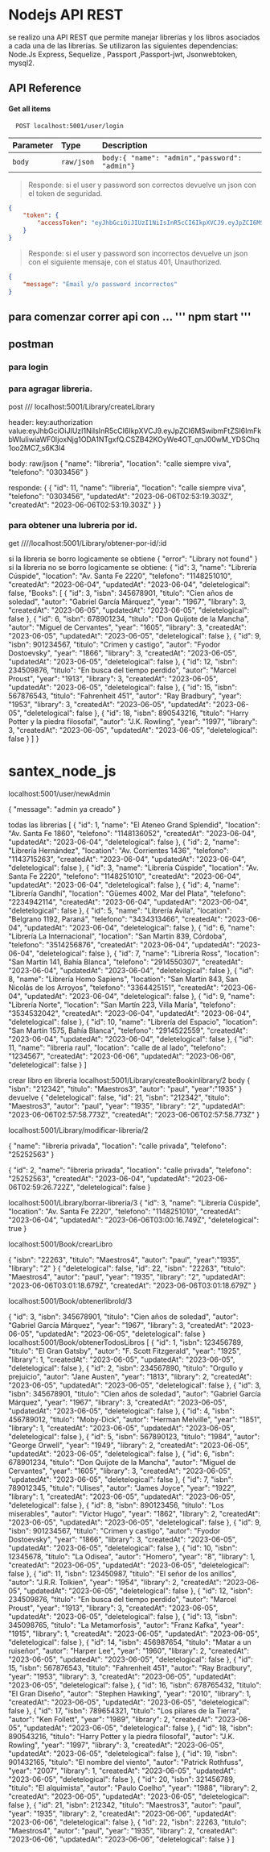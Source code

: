 # Nodejs API REST

se realizo una API REST que permite manejar librerías y los libros asociados a cada una de las librerías. 
Se utilizaron las siguientes dependencias: Node.Js Express, Sequelize , Passport ,Passport-jwt, Jsonwebtoken, mysql2.


## API Reference

#### Get all items

```http
  POST localhost:5001/user/login
```

| Parameter | Type     | Description                |
| :-------- | :------- | :------------------------- |
| `body` | `raw/json` | `body:{ "name": "admin","password": "admin"}`|

> Responde: si el user y password son correctos devuelve un json con el token de seguridad.

```json
{
    "token": {
        "accessToken": "eyJhbGciOiJIUzI1NiIsInR5cCI6IkpXVCJ9.eyJpZCI6MSwibmFtZSI6ImFkbWluIiwiaWF0IjoxNjg2MDE5MTEyfQ.BXs_ZW_2FshylFhZ2GhXqRnAr8v4wNvR-E9z_FE9Nxk"
    }
}
``` 
> Responde: si el user y password son incorrectos devuelve un json con el siguiente mensaje, con el status 401, Unauthorized.

```json
{
    "message": "Email y/o password incorrectos"
}
``` 


## para comenzar correr api con ... ''' npm start '''
## postman
### para login


### para agragar libreria.

post /// localhost:5001/Library/createLibrary

header: 
key:authorization 
value:eyJhbGciOiJIUzI1NiIsInR5cCI6IkpXVCJ9.eyJpZCI6MSwibmFtZSI6ImFkbWluIiwiaWF0IjoxNjg1ODA1NTgxfQ.CSZB42KOyWe4OT_qnJ00wM_YDSChq1oo2MC7_s6K3l4

body: raw/json
{
        "name": "libreria",
        "location": "calle siempre viva",
        "telefono": "0303456"
}

responde:
{
    {
    "id": 11,
    "name": "libreria",
    "location": "calle siempre viva",
    "telefono": "0303456",
    "updatedAt": "2023-06-06T02:53:19.303Z",
    "createdAt": "2023-06-06T02:53:19.303Z"
}
}

### para obtener una lubreria por id.
get ////localhost:5001/Library/obtener-por-id/:id

si la libreria se borro logicamente se obtiene 
{
    "error": "Library not found"
} 
si la libreria no se borro logicamente se obtiene:
{
    "id": 3,
    "name": "Librería Cúspide",
    "location": "Av. Santa Fe 2220",
    "telefono": "1148251010",
    "createdAt": "2023-06-04",
    "updatedAt": "2023-06-04",
    "deletelogical": false,
    "Books": [
        {
            "id": 3,
            "isbn": 345678901,
            "titulo": "Cien años de soledad",
            "autor": "Gabriel García Márquez",
            "year": "1967",
            "library": 3,
            "createdAt": "2023-06-05",
            "updatedAt": "2023-06-05",
            "deletelogical": false
        },
        {
            "id": 6,
            "isbn": 678901234,
            "titulo": "Don Quijote de la Mancha",
            "autor": "Miguel de Cervantes",
            "year": "1605",
            "library": 3,
            "createdAt": "2023-06-05",
            "updatedAt": "2023-06-05",
            "deletelogical": false
        },
        {
            "id": 9,
            "isbn": 901234567,
            "titulo": "Crimen y castigo",
            "autor": "Fyodor Dostoevsky",
            "year": "1866",
            "library": 3,
            "createdAt": "2023-06-05",
            "updatedAt": "2023-06-05",
            "deletelogical": false
        },
        {
            "id": 12,
            "isbn": 234509876,
            "titulo": "En busca del tiempo perdido",
            "autor": "Marcel Proust",
            "year": "1913",
            "library": 3,
            "createdAt": "2023-06-05",
            "updatedAt": "2023-06-05",
            "deletelogical": false
        },
        {
            "id": 15,
            "isbn": 567876543,
            "titulo": "Fahrenheit 451",
            "autor": "Ray Bradbury",
            "year": "1953",
            "library": 3,
            "createdAt": "2023-06-05",
            "updatedAt": "2023-06-05",
            "deletelogical": false
        },
        {
            "id": 18,
            "isbn": 890543216,
            "titulo": "Harry Potter y la piedra filosofal",
            "autor": "J.K. Rowling",
            "year": "1997",
            "library": 3,
            "createdAt": "2023-06-05",
            "updatedAt": "2023-06-05",
            "deletelogical": false
        }
    ]
}

# santex_node_js



localhost:5001/user/newAdmin

{
    "message": "admin ya creado"
}


todas las librerias
[
    {
        "id": 1,
        "name": "El Ateneo Grand Splendid",
        "location": "Av. Santa Fe 1860",
        "telefono": "1148136052",
        "createdAt": "2023-06-04",
        "updatedAt": "2023-06-04",
        "deletelogical": false
    },
    {
        "id": 2,
        "name": "Librería Hernández",
        "location": "Av. Corrientes 1436",
        "telefono": "1143715263",
        "createdAt": "2023-06-04",
        "updatedAt": "2023-06-04",
        "deletelogical": false
    },
    {
        "id": 3,
        "name": "Librería Cúspide",
        "location": "Av. Santa Fe 2220",
        "telefono": "1148251010",
        "createdAt": "2023-06-04",
        "updatedAt": "2023-06-04",
        "deletelogical": false
    },
    {
        "id": 4,
        "name": "Librería Gandhi",
        "location": "Güemes 4002, Mar del Plata",
        "telefono": "2234942114",
        "createdAt": "2023-06-04",
        "updatedAt": "2023-06-04",
        "deletelogical": false
    },
    {
        "id": 5,
        "name": "Librería Ávila",
        "location": "Belgrano 1192, Paraná",
        "telefono": "3434313466",
        "createdAt": "2023-06-04",
        "updatedAt": "2023-06-04",
        "deletelogical": false
    },
    {
        "id": 6,
        "name": "Librería La Internacional",
        "location": "San Martín 839, Córdoba",
        "telefono": "3514256876",
        "createdAt": "2023-06-04",
        "updatedAt": "2023-06-04",
        "deletelogical": false
    },
    {
        "id": 7,
        "name": "Librería Ross",
        "location": "San Martín 141, Bahía Blanca",
        "telefono": "2914550307",
        "createdAt": "2023-06-04",
        "updatedAt": "2023-06-04",
        "deletelogical": false
    },
    {
        "id": 8,
        "name": "Librería Homo Sapiens",
        "location": "San Martín 843, San Nicolás de los Arroyos",
        "telefono": "3364425151",
        "createdAt": "2023-06-04",
        "updatedAt": "2023-06-04",
        "deletelogical": false
    },
    {
        "id": 9,
        "name": "Librería Norte",
        "location": "San Martín 223, Villa María",
        "telefono": "3534532042",
        "createdAt": "2023-06-04",
        "updatedAt": "2023-06-04",
        "deletelogical": false
    },
    {
        "id": 10,
        "name": "Librería del Espacio",
        "location": "San Martín 1575, Bahía Blanca",
        "telefono": "2914522559",
        "createdAt": "2023-06-04",
        "updatedAt": "2023-06-04",
        "deletelogical": false
    },
    {
        "id": 11,
        "name": "libreria raul",
        "location": "calle de al lado",
        "telefono": "1234567",
        "createdAt": "2023-06-06",
        "updatedAt": "2023-06-06",
        "deletelogical": false
    }
]


crear libro en libreria
localhost:5001/Library/createBookinlibrary/2
body
{
"isbn": "212342",
"titulo": "Maestros3",
"autor": "paul",
"year":"1935"
}
devuelve
{
    "deletelogical": false,
    "id": 21,
    "isbn": "212342",
    "titulo": "Maestros3",
    "autor": "paul",
    "year": "1935",
    "library": "2",
    "updatedAt": "2023-06-06T02:57:58.773Z",
    "createdAt": "2023-06-06T02:57:58.773Z"
}

localhost:5001/Library/modificar-libreria/2

{
        "name": "libreria privada",
        "location": "calle privada",
        "telefono": "25252563"
}

{
    "id": 2,
    "name": "libreria privada",
    "location": "calle privada",
    "telefono": "25252563",
    "createdAt": "2023-06-04",
    "updatedAt": "2023-06-06T02:59:26.722Z",
    "deletelogical": false
}



localhost:5001/Library/borrar-libreria/3
{
    "id": 3,
    "name": "Librería Cúspide",
    "location": "Av. Santa Fe 2220",
    "telefono": "1148251010",
    "createdAt": "2023-06-04",
    "updatedAt": "2023-06-06T03:00:16.749Z",
    "deletelogical": true
}


localhost:5001/Book/crearLibro


{
"isbn": "22263",
"titulo": "Maestros4",
"autor": "paul",
"year":"1935",
"library": "2"
}
{
    "deletelogical": false,
    "id": 22,
    "isbn": "22263",
    "titulo": "Maestros4",
    "autor": "paul",
    "year": "1935",
    "library": "2",
    "updatedAt": "2023-06-06T03:01:18.679Z",
    "createdAt": "2023-06-06T03:01:18.679Z"
}

localhost:5001/Book/obtenerlibroId/3

{
    "id": 3,
    "isbn": 345678901,
    "titulo": "Cien años de soledad",
    "autor": "Gabriel García Márquez",
    "year": "1967",
    "library": 3,
    "createdAt": "2023-06-05",
    "updatedAt": "2023-06-05",
    "deletelogical": false
}
localhost:5001/Book/obtenerTodosLibros
[
    {
        "id": 1,
        "isbn": 123456789,
        "titulo": "El Gran Gatsby",
        "autor": "F. Scott Fitzgerald",
        "year": "1925",
        "library": 1,
        "createdAt": "2023-06-05",
        "updatedAt": "2023-06-05",
        "deletelogical": false
    },
    {
        "id": 2,
        "isbn": 234567890,
        "titulo": "Orgullo y prejuicio",
        "autor": "Jane Austen",
        "year": "1813",
        "library": 2,
        "createdAt": "2023-06-05",
        "updatedAt": "2023-06-05",
        "deletelogical": false
    },
    {
        "id": 3,
        "isbn": 345678901,
        "titulo": "Cien años de soledad",
        "autor": "Gabriel García Márquez",
        "year": "1967",
        "library": 3,
        "createdAt": "2023-06-05",
        "updatedAt": "2023-06-05",
        "deletelogical": false
    },
    {
        "id": 4,
        "isbn": 456789012,
        "titulo": "Moby-Dick",
        "autor": "Herman Melville",
        "year": "1851",
        "library": 1,
        "createdAt": "2023-06-05",
        "updatedAt": "2023-06-05",
        "deletelogical": false
    },
    {
        "id": 5,
        "isbn": 567890123,
        "titulo": "1984",
        "autor": "George Orwell",
        "year": "1949",
        "library": 2,
        "createdAt": "2023-06-05",
        "updatedAt": "2023-06-05",
        "deletelogical": false
    },
    {
        "id": 6,
        "isbn": 678901234,
        "titulo": "Don Quijote de la Mancha",
        "autor": "Miguel de Cervantes",
        "year": "1605",
        "library": 3,
        "createdAt": "2023-06-05",
        "updatedAt": "2023-06-05",
        "deletelogical": false
    },
    {
        "id": 7,
        "isbn": 789012345,
        "titulo": "Ulises",
        "autor": "James Joyce",
        "year": "1922",
        "library": 1,
        "createdAt": "2023-06-05",
        "updatedAt": "2023-06-05",
        "deletelogical": false
    },
    {
        "id": 8,
        "isbn": 890123456,
        "titulo": "Los miserables",
        "autor": "Victor Hugo",
        "year": "1862",
        "library": 2,
        "createdAt": "2023-06-05",
        "updatedAt": "2023-06-05",
        "deletelogical": false
    },
    {
        "id": 9,
        "isbn": 901234567,
        "titulo": "Crimen y castigo",
        "autor": "Fyodor Dostoevsky",
        "year": "1866",
        "library": 3,
        "createdAt": "2023-06-05",
        "updatedAt": "2023-06-05",
        "deletelogical": false
    },
    {
        "id": 10,
        "isbn": 12345678,
        "titulo": "La Odisea",
        "autor": "Homero",
        "year": "8",
        "library": 1,
        "createdAt": "2023-06-05",
        "updatedAt": "2023-06-05",
        "deletelogical": false
    },
    {
        "id": 11,
        "isbn": 123450987,
        "titulo": "El señor de los anillos",
        "autor": "J.R.R. Tolkien",
        "year": "1954",
        "library": 2,
        "createdAt": "2023-06-05",
        "updatedAt": "2023-06-05",
        "deletelogical": false
    },
    {
        "id": 12,
        "isbn": 234509876,
        "titulo": "En busca del tiempo perdido",
        "autor": "Marcel Proust",
        "year": "1913",
        "library": 3,
        "createdAt": "2023-06-05",
        "updatedAt": "2023-06-05",
        "deletelogical": false
    },
    {
        "id": 13,
        "isbn": 345098765,
        "titulo": "La Metamorfosis",
        "autor": "Franz Kafka",
        "year": "1915",
        "library": 1,
        "createdAt": "2023-06-05",
        "updatedAt": "2023-06-05",
        "deletelogical": false
    },
    {
        "id": 14,
        "isbn": 456987654,
        "titulo": "Matar a un ruiseñor",
        "autor": "Harper Lee",
        "year": "1960",
        "library": 2,
        "createdAt": "2023-06-05",
        "updatedAt": "2023-06-05",
        "deletelogical": false
    },
    {
        "id": 15,
        "isbn": 567876543,
        "titulo": "Fahrenheit 451",
        "autor": "Ray Bradbury",
        "year": "1953",
        "library": 3,
        "createdAt": "2023-06-05",
        "updatedAt": "2023-06-05",
        "deletelogical": false
    },
    {
        "id": 16,
        "isbn": 678765432,
        "titulo": "El Gran Diseño",
        "autor": "Stephen Hawking",
        "year": "2010",
        "library": 1,
        "createdAt": "2023-06-05",
        "updatedAt": "2023-06-05",
        "deletelogical": false
    },
    {
        "id": 17,
        "isbn": 789654321,
        "titulo": "Los pilares de la Tierra",
        "autor": "Ken Follett",
        "year": "1989",
        "library": 2,
        "createdAt": "2023-06-05",
        "updatedAt": "2023-06-05",
        "deletelogical": false
    },
    {
        "id": 18,
        "isbn": 890543216,
        "titulo": "Harry Potter y la piedra filosofal",
        "autor": "J.K. Rowling",
        "year": "1997",
        "library": 3,
        "createdAt": "2023-06-05",
        "updatedAt": "2023-06-05",
        "deletelogical": false
    },
    {
        "id": 19,
        "isbn": 901432165,
        "titulo": "El nombre del viento",
        "autor": "Patrick Rothfuss",
        "year": "2007",
        "library": 1,
        "createdAt": "2023-06-05",
        "updatedAt": "2023-06-05",
        "deletelogical": false
    },
    {
        "id": 20,
        "isbn": 321456789,
        "titulo": "El alquimista",
        "autor": "Paulo Coelho",
        "year": "1988",
        "library": 2,
        "createdAt": "2023-06-05",
        "updatedAt": "2023-06-05",
        "deletelogical": false
    },
    {
        "id": 21,
        "isbn": 212342,
        "titulo": "Maestros3",
        "autor": "paul",
        "year": "1935",
        "library": 2,
        "createdAt": "2023-06-06",
        "updatedAt": "2023-06-06",
        "deletelogical": false
    },
    {
        "id": 22,
        "isbn": 22263,
        "titulo": "Maestros4",
        "autor": "paul",
        "year": "1935",
        "library": 2,
        "createdAt": "2023-06-06",
        "updatedAt": "2023-06-06",
        "deletelogical": false
    }
]
